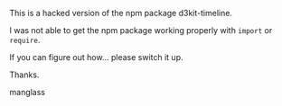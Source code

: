 This is a hacked version of the npm package d3kit-timeline.

I was not able to get the npm package working properly with `import` or `require`.

If you can figure out how... please switch it up.

Thanks.

manglass